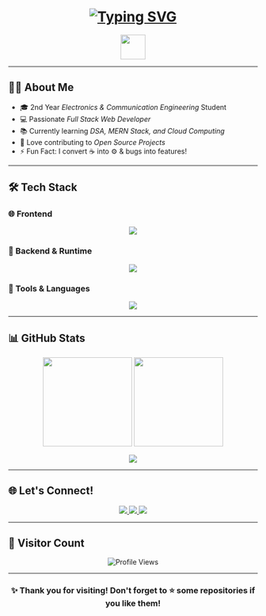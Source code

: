 <h1 align="center">
  <a href="https://git.io/typing-svg">
    <img src="https://readme-typing-svg.herokuapp.com?lines=Hello,+There!+👋;I'm+Tarun+Vasireddi.;Welcome+to+my+GitHub+👨‍💻;Let's+build+something+awesome+💡" alt="Typing SVG">
  </a>
</h1>

<p align="center">
  <img src="https://media.giphy.com/media/hvRJCLFzcasrR4ia7z/giphy.gif" width="50"/>
</p>

---

## 🙋‍♂ About Me

- 🎓 2nd Year *Electronics & Communication Engineering* Student  
- 💻 Passionate *Full Stack Web Developer*  
- 📚 Currently learning *DSA, MERN Stack, and Cloud Computing*  
- 🚀 Love contributing to *Open Source Projects*  
- ⚡ Fun Fact: I convert ☕ into ⚙ & bugs into features!

---

## 🛠 Tech Stack

### 🌐 Frontend
<p align="center">
  <img src="https://skillicons.dev/icons?i=html,css,tailwind,js,react" />
</p>

### 🧠 Backend & Runtime
<p align="center">
  <img src="https://skillicons.dev/icons?i=nodejs,express" />
</p>

### 🧰 Tools & Languages
<p align="center">
  <img src="https://skillicons.dev/icons?i=python,c,java,git,vscode" />
</p>

---

## 📊 GitHub Stats

<p align="center">
  <img src="https://github-readme-stats.vercel.app/api?username=Tharunvasireddi&show_icons=true&theme=github_dark&count_private=true&include_all_commits=true" height="180"/>
  <img src="https://github-readme-stats.vercel.app/api/top-langs/?username=Tharunvasireddi&layout=compact&theme=github_dark" height="180"/>
</p>

<p align="center">
  <img src="https://github-readme-streak-stats.herokuapp.com/?user=Tharunvasireddi&theme=radical" />
</p>

---

## 🌐 Let's Connect!
<p align="center">
  <a href="https://linkedin.com/in/YourProfile" target="_blank">
    <img src="https://img.shields.io/badge/LinkedIn-%230077B5.svg?&style=for-the-badge&logo=linkedin&logoColor=white"/>
  </a>
  <a href="mailto:tharunvasireddy73@gmail.com">
    <img src="https://img.shields.io/badge/Gmail-D14836?style=for-the-badge&logo=gmail&logoColor=white"/>
  </a>
  <a href="https://github.com/Tharunvasireddi">
    <img src="https://img.shields.io/badge/GitHub-100000?style=for-the-badge&logo=github&logoColor=white"/>
  </a>
</p>

---

## 🧭 Visitor Count
<p align="center">
  <img src="https://komarev.com/ghpvc/?username=Tharunvasireddi&style=for-the-badge&color=brightgreen" alt="Profile Views"/>
</p>

---

<div align="center">
  <h3>✨ Thank you for visiting! Don't forget to ⭐ some repositories if you like them!</h3>
</div>

<!-- Crafted with 💖 by Tarun Vasireddi -->
